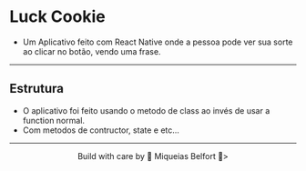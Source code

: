 # Luck Cookie
* Um Aplicativo feito com React Native onde a pessoa pode ver sua sorte ao clicar no botão, vendo uma frase.

<hr/>

## Estrutura
* O aplicativo foi feito usando o metodo de class ao invés de usar a function normal.
* Com metodos de contructor, state e etc...

<hr/>

<div align="center">
    <p>Build with care by <span>🧱</span> Miqueias Belfort <span>📱</span>></p>
</div>